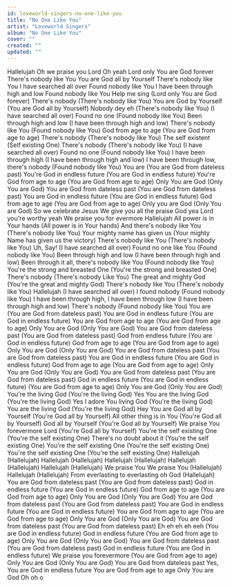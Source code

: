 ```yaml
---
id: loveworld-singers-no-one-like-you
title: "No One Like You"
artist: "Loveworld Singers"
album: "No One Like You"
cover: ""
created: ""
updated: ""
---
```


Hallelujah
Oh we praise you Lord
Oh yeah
Lord only You are God forever
There's nobody like You
You are God all by Yourself
There's nobody like You
I have searched all over
Found nobody like You
I have been through high and low
Found nobody like You
Help me sing (Lord only You are God forever)
There's nobody (There's nobody like You)
You are God by Yourself (You are God all by Yourself)
Nobody dey eh (There's nobody like You)
(I have searched all over)
Found no one (Found nobody like You)
Been through high and low
(I have been through high and low)
There's nobody like You (Found nobody like You)
God from age to age (You are God from age to age)
There's nobody (There's nobody like You)
The self existent (Self existing One)
There's nobody (There's nobody like You)
(I have searched all over)
Found no one (Found nobody like You)
I have been through high (I have been through high and low)
I have been through low, there's nobody (Found nobody like You)
You are (You are God from dateless past)
You're God in endless future (You are God in endless future)
You're God from age to age (You are God from age to age)
Only You are God (Only You are God)
You are God from dateless past
(You are God from dateless past)
You are God in endless future
(You are God in endless future)
God from age to age (You are God from age to age)
Only you are God (Only You are God)
So we celebrate Jesus
We give you all the praise God yea
Lord you're worthy yeah
We praise you for evermore
Hallelujah
All power is in Your hands (All power is in Your hands)
And there's nobody like You (There's nobody like You)
Your mighty name has given us (Your mighty Name has given us the victory)
There's nobody like You (There's nobody like You)
Uh, Say! (I have searched all over)
Found no one like You (Found nobody like You)
Been through high and low (I have been through high and low)
Been through it all, there's nobody like You (Found nobody like You)
You're the strong and breasted One (You're the strong and breasted One)
There's nobody (There's nobody Like You)
The great and mighty God (You're the great and mighty God)
There's nobody like You (There's nobody like You)
Hallelujah (I have searched all over)
I found nobody (Found nobody like You)
I have been through high, I have been through low (I have been through high and low)
There's nobody (Found nobody like You)
You are (You are God from dateless past)
You are God in endless future (You are God in endless future)
You are God from age to age (You are God from age to age)
Only You are God (Only You are God)
You are God from dateless past (You are God from dateless past)
God from endless future (You are God in endless future)
God from age to age (You are God from age to age)
Only You are God (Only You are God)
You are God from dateless past (You are God from dateless past)
You are God in endless future (You are God in endless future)
God from age to age (You are God from age to age)
Only You are God (Only You are God)
You are God from dateless past (You are God from dateless past)
God in endless future (You are God in endless future)
(You are God from age to age)
Only You are God (Only You are God)
You're the living God (You're the living God)
Yes You are the living God (You're the living God)
Yes I adore You living God (You're the living God)
You are the living God (You're the living God)
Hey You are God all by Yourself (You're God all by Yourself)
All other thing is in You (You're God all by Yourself)
God all by Yourself (You're God all by Yourself)
We praise You forevermore Lord (You're God all by Yourself)
You're the self existing One (You're the self existing One)
There's no doubt about it (You're the self existing One)
You're the self existing One (You're the self existing One)
You're the self existing One (You're the self existing One)
Hallelujah (Hallelujah)
Hallelujah (Hallelujah)
Hallelujah (Hallelujah)
Hallelujah (Hallelujah)
Hallelujah (Hallelujah) We praise You
We praise You (Hallelujah)
Hallelujah (Hallelujah)
From everlasting to everlasting oh God (Hallelujah)
You are God from dateless past (You are God from dateless past)
God in endless future (You are God in endless future)
God from age to age (You are God from age to age)
Only You are God (Only You are God)
You are God from dateless past (You are God from dateless past)
You are God in endless future (You are God in endless future)
You are God from age to age (You are God from age to age)
Only You are God (Only You are God)
You are God from dateless past (You are God from dateless past)
Eh eh eh eh eeh (You are God in endless future)
God in endless future (You are God from age to age)
Only You are God (Only You are God)
You are God from dateless past (You are God from dateless past)
God in endless future (You are God in endless future)
We praise you forevermore (You are God from age to age)
Only You are God (Only You are God)
You are God from dateless past
Yes, You are God in endless future
You are God from age to age
Only You are God
Oh oh o